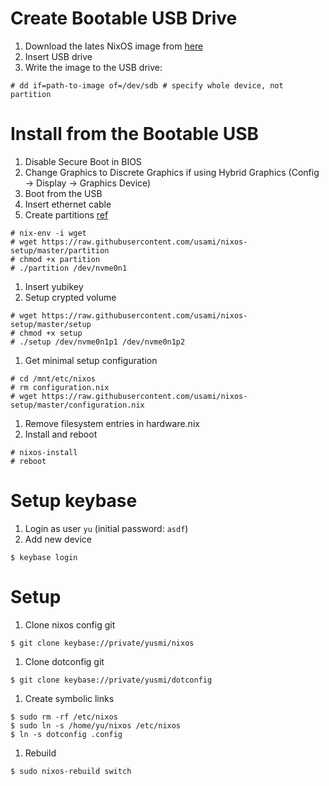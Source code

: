 # Create Bootable USB Drive

1. Download the lates NixOS image from [here](https://nixos.org/nixos/download.html)
1. Insert USB drive
1. Write the image to the USB drive:
```
# dd if=path-to-image of=/dev/sdb # specify whole device, not partition
```

# Install from the Bootable USB
1. Disable Secure Boot in BIOS
1. Change Graphics to Discrete Graphics if using Hybrid Graphics (Config -> Display -> Graphics Device)
1. Boot from the USB
1. Insert ethernet cable
1. Create partitions [ref](https://nixos.org/nixos/manual/index.html#sec-installation-partitioning-UEFI)
```
# nix-env -i wget
# wget https://raw.githubusercontent.com/usami/nixos-setup/master/partition
# chmod +x partition
# ./partition /dev/nvme0n1
```
1. Insert yubikey
1. Setup crypted volume
```
# wget https://raw.githubusercontent.com/usami/nixos-setup/master/setup
# chmod +x setup
# ./setup /dev/nvme0n1p1 /dev/nvme0n1p2
```
1. Get minimal setup configuration
```
# cd /mnt/etc/nixos
# rm configuration.nix
# wget https://raw.githubusercontent.com/usami/nixos-setup/master/configuration.nix
```
1. Remove filesystem entries in hardware.nix
1. Install and reboot
```
# nixos-install
# reboot
```

# Setup keybase
1. Login as user `yu` (initial password: `asdf`)
1. Add new device
```
$ keybase login
```

# Setup
1. Clone nixos config git
```
$ git clone keybase://private/yusmi/nixos
```
1. Clone dotconfig git
```
$ git clone keybase://private/yusmi/dotconfig
```
1. Create symbolic links
```
$ sudo rm -rf /etc/nixos
$ sudo ln -s /home/yu/nixos /etc/nixos
$ ln -s dotconfig .config
```
1. Rebuild
```
$ sudo nixos-rebuild switch
```
